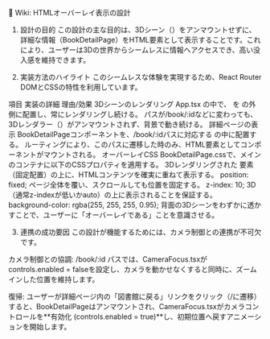 📝 Wiki: HTMLオーバーレイ表示の設計

1. 設計の目的
この設計の主な目的は、3Dシーン（<Canvas>）をアンマウントせずに、詳細な情報（BookDetailPage）をHTML要素として表示することです。これにより、ユーザーは3Dの世界からシームレスに情報へアクセスでき、高い没入感を維持できます。

2. 実装方法のハイライト
このシームレスな体験を実現するため、React Router DOMとCSSの特性を利用しています。

項目	実装の詳細	理由/効果
3Dシーンのレンダリング	App.tsx の中で、<LibraryScene /> を <Routes> の外側に配置し、常にレンダリングし続ける。	パスが/book/:idなどに変わっても、3Dレンダラー（<Canvas>）がアンマウントされず、背景で動き続ける。
詳細ページの表示	BookDetailPageコンポーネントを、/book/:idパスに対応する <Route> の中に配置する。	ルーティングにより、このパスに遷移した時のみ、HTML要素としてコンポーネントがマウントされる。
オーバーレイCSS	BookDetailPage.cssで、メインのコンテナに以下のCSSプロパティを適用する。	3Dレンダリングされた <canvas> 要素（固定配置）の上に、HTMLコンテンツを確実に重ねて表示する。
position: fixed;	ページ全体を覆い、スクロールしても位置を固定する。
z-index: 10;	3D <Canvas>（通常z-indexが低いかauto）の上に表示されることを保証する。
background-color: rgba(255, 255, 255, 0.95);	背面の3Dシーンをわずかに透かすことで、ユーザーに「オーバーレイである」ことを意識させる。

3. 連携の成功要因
この設計が機能するためには、カメラ制御との連携が不可欠です。

カメラ制御との協調: /book/:id パスでは、CameraFocus.tsxがcontrols.enabled = falseを設定し、カメラを動かせなくすると同時に、ズームインした位置を維持します。

復帰: ユーザーが詳細ページ内の「図書館に戻る」リンクをクリック（/に遷移）すると、BookDetailPageはアンマウントされ、CameraFocus.tsxがカメラコントロールを**有効化 (controls.enabled = true)**し、初期位置へ戻すアニメーションを開始します。